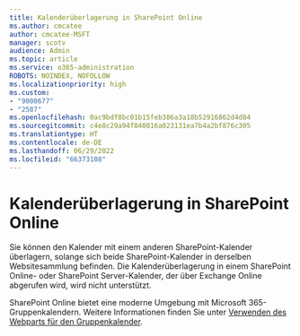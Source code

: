 ```yaml
---
title: Kalenderüberlagerung in SharePoint Online
ms.author: cmcatee
author: cmcatee-MSFT
manager: scotv
audience: Admin
ms.topic: article
ms.service: o365-administration
ROBOTS: NOINDEX, NOFOLLOW
ms.localizationpriority: high
ms.custom:
- "9000677"
- "2587"
ms.openlocfilehash: 0ac9bdf8bc01b15feb386a3a18b52916862d4d84
ms.sourcegitcommit: c4e8c29a94f840816a023131ea7b4a2bf876c305
ms.translationtype: HT
ms.contentlocale: de-DE
ms.lasthandoff: 06/29/2022
ms.locfileid: "66373108"
---
```

# <a name="sharepoint-online-calendar-overlay"></a>Kalenderüberlagerung in SharePoint Online

Sie können den Kalender mit einem anderen SharePoint-Kalender überlagern, solange sich beide SharePoint-Kalender in derselben Websitesammlung befinden. Die Kalenderüberlagerung in einem SharePoint Online- oder SharePoint Server-Kalender, der über Exchange Online abgerufen wird, wird nicht unterstützt.

SharePoint Online bietet eine moderne Umgebung mit Microsoft 365-Gruppenkalendern. Weitere Informationen finden Sie unter [Verwenden des Webparts für den Gruppenkalender](https://support.microsoft.com/office/use-the-group-calendar-web-part-eaf3c04d-5699-48cb-8b5e-3caa887d51ce).
